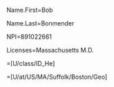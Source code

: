 Name.First=Bob

Name.Last=Bonmender

NPI=891022661

Licenses=Massachusetts M.D.

=[U/class/ID_He]

=[U/at/US/MA/Suffolk/Boston/Geo]